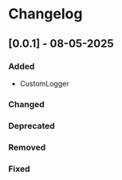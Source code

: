 # Changelog

## [0.0.1] - 08-05-2025
### Added
* CustomLogger
### Changed
### Deprecated
### Removed
### Fixed